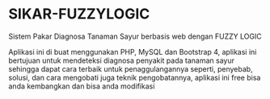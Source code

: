 # SIKAR-FUZZYLOGIC
Sistem Pakar Diagnosa Tanaman Sayur berbasis web dengan FUZZY LOGIC

Aplikasi ini di buat menggunakan PHP, MySQL dan Bootstrap 4, aplikasi ini bertujuan untuk
mendeteksi diagnosa penyakit pada tanaman sayur sehingga dapat cara terbaik untuk penaggulangannya seperti,
penyebab, solusi, dan cara mengobati juga teknik pengobatannya, aplikasi ini free bisa anda kembangkan dan bisa anda modifikasi

